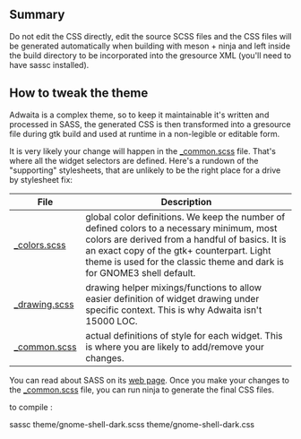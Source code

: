 ## Summary

Do not edit the CSS directly, edit the source SCSS files and the CSS files
will be generated automatically when building with meson + ninja and left
inside the build directory to be incorporated into the gresource XML (you'll
need to have sassc installed).

## How to tweak the theme

Adwaita is a complex theme, so to keep it maintainable it's written and
processed in SASS, the generated CSS is then transformed into a gresource
file during gtk build and used at runtime in a non-legible or editable form.

It is very likely your change will happen in the [_common.scss][common] file.
That's where all the widget selectors are defined. Here's a rundown of
the "supporting" stylesheets, that are unlikely to be the right place
for a drive by stylesheet fix:

| File                     | Description       |
| ------------------------ | ----------------- |
| [_colors.scss][colors]   | global color definitions. We keep the number of defined colors to a necessary minimum,  most colors are derived from a handful of basics. It is an exact copy of the gtk+ counterpart. Light theme is used for the classic theme and dark is for GNOME3 shell default. |
| [_drawing.scss][drawing] | drawing helper mixings/functions to allow easier definition of widget drawing under specific context. This is why Adwaita isn't 15000 LOC. |
| [_common.scss][common]   | actual definitions of style for each widget. This is where you are likely to add/remove your changes. |

You can read about SASS on its [web page][sass-web]. Once you make your
changes to the [_common.scss][common] file, you can run ninja to generate the
final CSS files.

[common]: data/theme/gnome-shell-sass/_common.scss
[colors]: data/theme/gnome-shell-sass/_colors.scss
[drawing]: data/theme/gnome-shell-sass/_drawing.scss
[sass-web]: http://sass-lang.com/documentation/


to compile :

sassc theme/gnome-shell-dark.scss theme/gnome-shell-dark.css

